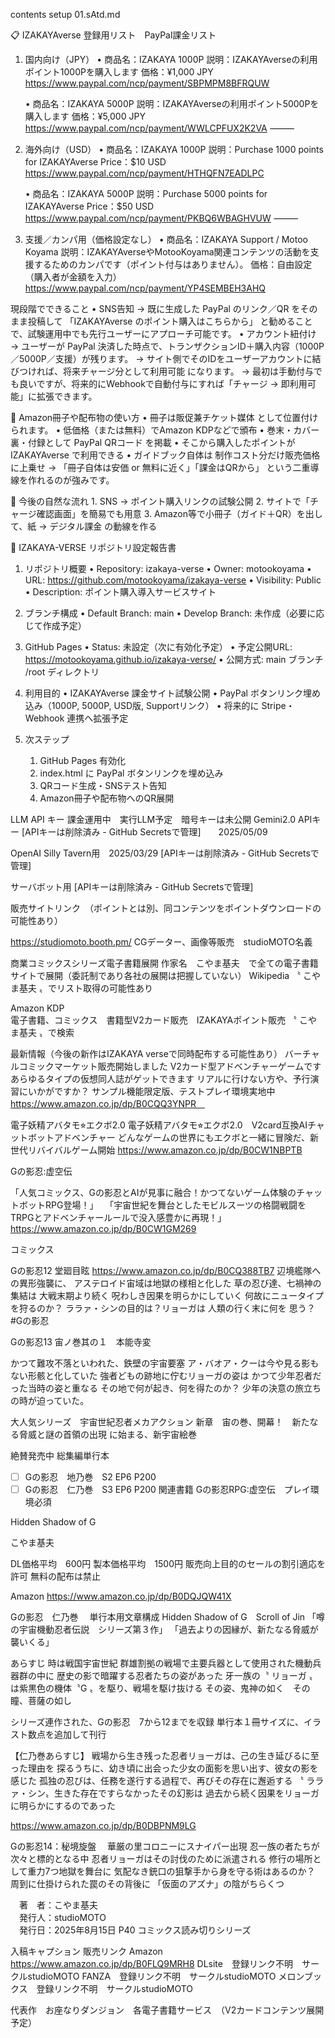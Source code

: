 contents setup 01.sAtd.md

📋 IZAKAYAverse 登録用リスト　PayPal課金リスト

1. 国内向け（JPY）
	•	商品名：IZAKAYA 1000P
説明：IZAKAYAverseの利用ポイント1000Pを購入します
価格：¥1,000 JPY
https://www.paypal.com/ncp/payment/SBPMPM8BFRQUW

	•	商品名：IZAKAYA 5000P
説明：IZAKAYAverseの利用ポイント5000Pを購入します
価格：¥5,000 JPY
https://www.paypal.com/ncp/payment/WWLCPFUX2K2VA
⸻

2. 海外向け（USD）
	•	商品名：IZAKAYA 1000P
説明：Purchase 1000 points for IZAKAYAverse
Price：$10 USD
https://www.paypal.com/ncp/payment/HTHQFN7EADLPC

	•	商品名：IZAKAYA 5000P
説明：Purchase 5000 points for IZAKAYAverse
Price：$50 USD
https://www.paypal.com/ncp/payment/PKBQ6WBAGHVUW
⸻

3. 支援／カンパ用（価格設定なし）
	•	商品名：IZAKAYA Support / Motoo Koyama
説明：IZAKAYAverseやMotooKoyama関連コンテンツの活動を支援するためのカンパです（ポイント付与はありません）。
価格：自由設定（購入者が金額を入力）
https://www.paypal.com/ncp/payment/YP4SEMBEH3AHQ

現段階でできること
	•	SNS告知
→ 既に生成した PayPal のリンク／QR をそのまま投稿して
「IZAKAYAverse のポイント購入はこちらから」
と勧めることで、試験運用中でも先行ユーザーにアプローチ可能です。
	•	アカウント紐付け
→ ユーザーが PayPal 決済した時点で、トランザクションID＋購入内容（1000P／5000P／支援）が残ります。
→ サイト側でそのIDをユーザーアカウントに結びつければ、将来チャージ分として利用可能 になります。
→ 最初は手動付与でも良いですが、将来的にWebhookで自動付与にすれば「チャージ → 即利用可能」に拡張できます。

📖 Amazon冊子や配布物の使い方
	•	冊子は販促兼チケット媒体 として位置付けられます。
	•	低価格（または無料）でAmazon KDPなどで頒布
	•	巻末・カバー裏・付録として PayPal QRコード を掲載
	•	そこから購入したポイントが IZAKAYAverse で利用できる
	•	ガイドブック自体は 制作コスト分だけ販売価格に上乗せ
→ 「冊子自体は安価 or 無料に近く」「課金はQRから」 という二重導線を作れるのが強みです。

🚀 今後の自然な流れ
	1.	SNS → ポイント購入リンクの試験公開
	2.	サイトで「チャージ確認画面」を簡易でも用意
	3.	Amazon等で小冊子（ガイド＋QR）を出して、紙 → デジタル課金 の動線を作る



📑 IZAKAYA-VERSE リポジトリ設定報告書

1. リポジトリ概要
	•	Repository: izakaya-verse
	•	Owner: motookoyama
	•	URL: https://github.com/motookoyama/izakaya-verse
	•	Visibility: Public
	•	Description: ポイント購入導入サービスサイト

2. ブランチ構成
	•	Default Branch: main
	•	Develop Branch: 未作成（必要に応じて作成予定）

3. GitHub Pages
	•	Status: 未設定（次に有効化予定）
	•	予定公開URL:
https://motookoyama.github.io/izakaya-verse/
	•	公開方式: main ブランチ /root ディレクトリ

4. 利用目的
	•	IZAKAYAverse 課金サイト試験公開
	•	PayPal ボタンリンク埋め込み（1000P, 5000P, USD版, Supportリンク）
	•	将来的に Stripe・Webhook 連携へ拡張予定

5. 次ステップ
	1.	GitHub Pages 有効化
	2.	index.html に PayPal ボタンリンクを埋め込み
	3.	QRコード生成・SNSテスト告知
	4.	Amazon冊子や配布物へのQR展開



LLM API キー
課金運用中　実行LLM予定　暗号キーは未公開
Gemini2.0 APIキー
[APIキーは削除済み - GitHub Secretsで管理]　　2025/05/09　

OpenAI     Silly Tavern用　2025/03/29
[APIキーは削除済み - GitHub Secretsで管理]

サーバボット用
[APIキーは削除済み - GitHub Secretsで管理]

販売サイトリンク　（ポイントとは別、同コンテンツをポイントダウンロードの可能性あり）

https://studiomoto.booth.pm/
CGデーター、画像等販売　studioMOTO名義

商業コミックスシリーズ電子書籍展開
作家名　こやま基夫　で全ての電子書籍サイトで展開（委託制であり各社の展開は把握していない）
Wikipedia 〝 こやま基夫 〟でリスト取得の可能性あり

Amazon KDP   
電子書籍、コミックス　書籍型V2カード販売　IZAKAYAポイント販売
〝 こやま基夫 〟で検索

最新情報（今後の新作はIZAKAYA verseで同時配布する可能性あり）
バーチャルコミックマーケット販売開始しました
V2カード型アドベンチャーゲームです
あらゆるタイプの仮想同人誌がゲットできます
リアルに行けない方や、予行演習にいかがですか？
サンプル機能限定版、テストプレイ環境実地中
https://www.amazon.co.jp/dp/B0CQQ3YNPR　



電子妖精アバタモ⭐︎エクボ2.0 
電子妖精アバタモ⭐︎エクボ2.0　V2card互換AIチャットボットアドベンチャー
どんなゲームの世界にもエクボと一緒に冒険だ、新世代リバイバルゲーム開始
https://www.amazon.co.jp/dp/B0CW1NBPTB

Gの影忍:虚空伝　

「人気コミックス、Gの影忍とAIが見事に融合！かつてないゲーム体験のチャットボットRPG登場！」　
「宇宙世紀を舞台としたモビルスーツの格闘戦闘をTRPGとアドベンチャールールで没入感豊かに再現！」　
https://www.amazon.co.jp/dp/B0CW1GM269


コミックス

Gの影忍12 堂廻目眩
https://www.amazon.co.jp/dp/B0CQ388TB7
辺境艦隊への異形強襲に、
アステロイド宙域は地獄の様相と化した
草の忍び達、七禍神の集結は
大戦末期より続く
呪わしき因果を明らかにしていく
何故にニュータイプを狩るのか？
ララァ・シンの目的は？リョーガは
人類の行く末に何を
思う？#Gの影忍

Gの影忍13  宙ノ巻其の１　本能寺変

かつて難攻不落といわれた、鉄壁の宇宙要塞
ア・バオア・クーは今や見る影もない形骸と化していた
強者どもの跡地に佇むリョーガの姿は
かつて少年忍者だった当時の姿と重なる
その地で何が起き、何を得たのか？
少年の決意の旅立ちの時が迫っていた。

大人気シリーズ　宇宙世紀忍者メカアクション
新章　宙の巻、開幕！　新たなる脅威と謎の首領の出現
に始まる、新宇宙絵巻

絶賛発売中
総集編単行本　
- [ ] Gの影忍　地乃巻　S2 EP6 P200
- [ ] Gの影忍　仁乃巻　S3 EP6 P200
関連書籍
Gの影忍RPG:虚空伝　プレイ環境必須

Hidden Shadow of G

こやま基夫

DL価格平均　600円
製本価格平均　1500円
販売向上目的のセールの割引適応を許可
無料の配布は禁止

Amazon https://www.amazon.co.jp/dp/B0DQJQW41X

Gの影忍　仁乃巻　
単行本用文章構成
Hidden Shadow of G　Scroll of Jin
「噂の宇宙機動忍者伝説　シリーズ第３作」
「過去よりの因縁が、新たなる脅威が襲いくる」

あらすじ
時は戦国宇宙世紀
群雄割拠の戦場で主要兵器として使用された機動兵器群の中に
歴史の影で暗躍する忍者たちの姿があった
牙一族の〝 リョーガ 〟は紫黒色の機体〝G  〟を駆り、戦場を駆け抜ける
その姿、鬼神の如く　その瞳、菩薩の如し

シリーズ連作された、Gの影忍　7から12までを収録
単行本１冊サイズに、イラスト数点を追加して刊行

【仁乃巻あらすじ】
戦場から生き残った忍者リョーガは、己の生き延びるに至った理由を
探るうちに、幼き頃に出会った少女の面影を思い出す、彼女の影を感じた
孤独の忍びは、任務を遂行する過程で、再びその存在に邂逅する
〝  ララァ・シン〟生きた存在ですらなかったその幻影は
過去から続く因果をリョーガに明らかにするのであった

https://www.amazon.co.jp/dp/B0DBPNM9LG

Gの影忍14：秘境旋盤　
華厳の里コロニーにスナイパー出現
忍一族の者たちが次々と標的となる中
忍者リョーガはその討伐のために派遣される
修行の場所として重力7つ地獄を舞台に
気配なき銃口の狙撃手から身を守る術はあるのか？
周到に仕掛けられた罠のその背後に
「仮面のアズナ」の陰がちらくつ


　著　者：こやま基夫  
　発行人：studioMOTO  
　発行日：2025年8月15日
P40 コミックス読み切りシリーズ

入稿キャプション
販売リンク
Amazon　https://www.amazon.co.jp/dp/B0FLQ9MRH8
DLsite　登録リンク不明　サークルstudioMOTO
FANZA　登録リンク不明　サークルstudioMOTO
メロンブックス　登録リンク不明　サークルstudioMOTO


代表作　お座なりダンジョン　各電子書籍サービス　（V2カードコンテンツ展開予定）

